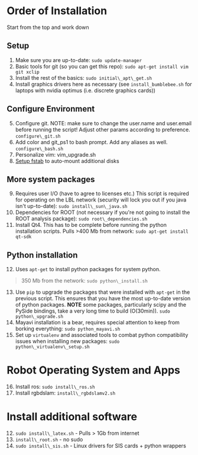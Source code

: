# Order of Installation

Start from the top and work down

## Setup
1. Make sure you are up-to-date: `sudo update-manager`
2. Basic tools for git (so you can get this repo):
   `sudo apt-get install vim git xclip`
3. Install the rest of the basics: `sudo initial\_apt\_get.sh`
4. Install graphics drivers here as necessary (see `install_bumblebee.sh` for 
   laptops with nvidia optimus (i.e. discrete graphics cards))

## Configure Environment
5. Configure git. NOTE: make sure to change the user.name and user.email before
   running the script! Adjust other params according to preference.
   `configure\_git.sh`
6. Add color and git\_ps1 to bash prompt. Add any aliases as well.
   `configure\_bash.sh`
7. Personalize vim: vim\_upgrade.sh
8. [Setup fstab](https://gist.github.com/rossbar/c7bb5c6e0f18631b30fe) to
    auto-mount additional disks

## More system packages
<!-- Requires some user input - required for LBL network -->
9. Requires user I/O (have to agree to licenses etc.) This script is required 
   for operating on the LBL network (security will lock you out if you java 
   isn't up-to-date):
   `sudo install\_sun\_java.sh`
10. Dependencies for ROOT (not necessary if you're not going to install the
   ROOT analysis package):
   `sudo root\_dependencies.sh`
11. Install Qt4. This has to be complete before running the python installation
   scripts. Pulls >400 Mb from network:
   `sudo apt-get install qt-sdk`

## Python installation
12. Uses `apt-get` to install python packages for system python.
   >350 Mb from the network: `sudo python\_install.sh`
13. Use `pip` to upgrade the packages that were installed with `apt-get` in
    the previous script. This ensures that you have the most up-to-date version
    of python packages. **NOTE** some packages, particularly scipy and the
    PySide bindings, take a very long time to build (O(30min)).
    `sudo python\_upgrade.sh`
14. Mayavi installation is a bear, requires special attention to keep from
    borking everything:
    `sudo python_mayavi.sh`
15. Set up `virtualenv` and associated tools to combat python compatibility 
    issues when installing new packages:
    `sudo python\_virtualenv\_setup.sh`

# Robot Operating System and Apps
16. Install ros: `sudo install\_ros.sh`
17. Install rgbdslam: `install\_rgbdslamv2.sh`

# Install additional software
12. `sudo install\_latex.sh` - Pulls > 1Gb from internet
13. `install\_root.sh` - no sudo
13. `sudo install\_sis.sh` - Linux drivers for SIS cards + python wrappers

